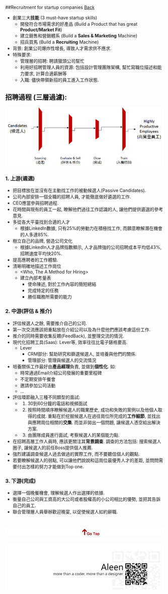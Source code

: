 ##Recruitment for startup companies [Back](./../Thought%20Menu.md)

- 創業三大**技能** (3 must-have startup skills)
	- 開發符合市場需求的好產品 (Build a Product that has great **Product/Market Fit**)
	- 建立銷售和營銷體系 (Build a **Sales & Marketing** Machine)
	- 招兵買馬 (Build a **Recruiting** Machine)
- 背景: 創業公司爆炸性增長, 導致人才需求供不應求.
- 特殊要求: 
	- 管理層的招聘: 聘請獵頭公司幫忙
	- 利用好招聘管理人員的資源: 包括設計管理團隊架構, 幫忙寫職位描述和能力要求, 計算合適薪酬等
	- 入職: 儘快帶領新招的員工進入工作狀態.

## 招聘過程 (三層過濾): 

<img src="./Recruitment_Proccess.png">

### 1. 上游(遴選)
- 把目標放在並沒有在主動找工作的被動候選人(Passive Candidates).
- 公司內部安排一個全職的招聘人員, 才能徹底做好遴選的工作.
- CEO應當參與招聘過程.
- 花時間與現有的員工一起, 瞭解他們過往工作認識的人, 讓他們提供遴選的參考意見.
- 多從各大平臺找到合適的人才
	- 根據LinkedIn數據, 只有25%的勞動力在積極找工作, 而願意瞭解潛在機會的人多達85%.
- 樹立自己的品牌, 營造公司文化
	- 根據LinkedIn人才品牌指數顯示, 人才品牌強的公司招聘成本平均低43%, 招聘速度平均快20%.
- 提高應聘者的工作體驗.
- 清晰明確地描述工作崗位
	- <Who, The A Method for Hiring>
	- 建立內部考量表
		- 使命陳述, 對於工作內容的簡短總結
		- 完成特定的任務
		- 勝任職務所需要的能力

### 2. 中游(評估 & 推介)
- 評估候選人之餘, 需要推介自己的公司.
- 第一次交流應該把重點放在介紹公司以及為什麼他們應該考慮這份工作.
- 推介的同時需要收集反饋(FeedBack), 並整理交流的情況.
- 現代化招聘工具(Saas): Lever等, 效率往往比電子錶格要高.
	- Lever
		- CRM部分: 幫助研究和篩選候選人, 並培養與他們的關係.
		- 管理部分: 管理與候選人的交流情況
- 培養關係工作最好由**產品經理**負責, 並做到**個性化**. 如:
	- 時常通過Email介紹公司發展的重要里程碑
	- 不定期安排午餐會
	- 邀請參加公司活動
	- ...
- 評估環節融入三種不同類型的面試:
	- 1. 30到60分鐘的電話和視頻面試
	- 2. 按照時間順序瞭解候選人的職業歷史, 成功和失敗的案例以及他個人取得的成就. 重點在於挖掘候選人在過往崗位所完成的**工作細節**, 並找出與應聘崗位相關的**交集**. 而並非拋出一個問題, 讓候選人憑空給出解決方案.
	- 3. 由團隊成員進行面試, 考察候選人的某個能力點.
- 在招聘高層工作人員時, 應該更關注其**背景調查**. 調查的方法包括: 搜索候選人圈子, 讓候選人的前任Boss提供個人推薦.
- 強烈建議調查候選人過去做過的實際工作, 而不要聽信個人的觀點.
- 若要瞭解候選人的弱點, 可以讓他們說說和這崗位最優秀人才的差距, 並問問需要付出怎樣的努力才能做到Top one.
	
### 3. 下游(完成)
- 選擇一個晚餐機會, 理解候選人作出選擇的依據.
- 衡量自己公司與工資高的大公司或者股權高的小公司相比的優勢, 並把其告訴自己的員工.
- 聯合管理層人員舉辦歡迎晚宴, 以促使候選人如約辭職.

<a href="#" style="left:200px;"><img src="./../../pic/gotop.png"></a>
=====
<a href="http://aleen42.github.io/" target="_blank" ><img src="./../../pic/tail.gif"></a>
